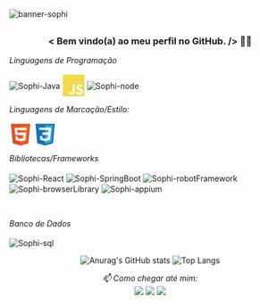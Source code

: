 

##

<img alt="banner-sophi" src="https://i.imgur.com/yYeSkQN.png">
  
##


### <div align="center">< Bem vindo(a) ao meu perfil no GitHub. /> 👩‍💻</div>


  <i>Linguagens de Programação</i>
  <br><br>
  <img align="center" alt="Sophi-Java" height="40" width="40" src="https://cdn.iconscout.com/icon/free/png-512/free-java-60-1174953.png">
  <img align="center" alt="Sophi-Js" height="40" width="40" src="https://raw.githubusercontent.com/devicons/devicon/master/icons/javascript/javascript-plain.svg">
  <img align="center" alt="Sophi-node" height="40" width="70" src="https://upload.wikimedia.org/wikipedia/commons/thumb/d/d9/Node.js_logo.svg/885px-Node.js_logo.svg.png?20170401104355">
<br>

  <i>Linguagens de Marcação/Estilo:</i>
  <br><br>
  <img align="center" alt="Sophi-HTML" height="40" width="40" src="https://raw.githubusercontent.com/devicons/devicon/master/icons/html5/html5-original.svg">
  <img align="center" alt="Sophi-CSS" height="40" width="40" src="https://raw.githubusercontent.com/devicons/devicon/master/icons/css3/css3-original.svg">
<br>

  <i>Bibliotecas/Frameworks</i>
  <br><br>
  <img align="center" alt="Sophi-React" height="40" width="40" src="https://cdn.iconscout.com/icon/free/png-512/free-react-1-282599.png">
  <img align="center" alt="Sophi-SpringBoot" height="40" width="90" src="https://spring.io/img/logos/spring-initializr.svg">
  <img align="center" alt="Sophi-robotFramework" height="40" width="90" src="https://lh7-us.googleusercontent.com/4YTONTZs0c0xaLJ3HOGcCUhFOCTAD15yHA80lYrONlBI6usZ7cShODVNdiE51ACui1jXWc1Gsyu7SvHewR_mW_-waa85eP0FmNpbos8o4UArpC92mrfHNNhh85-o2RgM-en22KM0W7GedqagiQWNzg">
  <img align="center" alt="Sophi-browserLibrary" height="40" width="90" src="https://media.licdn.com/dms/image/D4D12AQHaCKflNSBIeA/article-cover_image-shrink_600_2000/0/1682814865996?e=2147483647&v=beta&t=hEz4YwsrDqoCLQH4KhM_AK47jWfRWv5FS8voFyU9Jqg">
  <img align="center" alt="Sophi-appium" height="70" width="80" src="https://miro.medium.com/v2/resize:fit:828/format:webp/1*XP-oUbM-zMZ-t5cwBbGhLg.png">
  
<br>

  <i>Banco de Dados</i>
  <br><br>
  <img align="center" alt="Sophi-sql" height="40" width="40" src="https://cdn.jsdelivr.net/gh/devicons/devicon/icons/mysql/mysql-original.svg">
<br>

<div align="center">
  
![Anurag's GitHub stats](https://github-readme-stats.vercel.app/api?username=sophiaamaral&show_icons=true&theme=tokyonight)
![Top Langs](https://github-readme-stats.vercel.app/api/top-langs/?username=sophiaamaral&layout=pie&theme=tokyonight)


</div>  
<div align="center">
  <i>📫 Como chegar até mim:</i>
  <br>
  <a href="mailto:soso.amaral05@gmail.com"><img src="https://img.shields.io/badge/-Gmail-%23333?style=for-the-badge&logo=gmail&logoColor=white" target="_blank"></a>
  <a href="https://www.linkedin.com/in/sophia-amaral-silva-2b21a5221/" target="_blank"><img src="https://img.shields.io/badge/-LinkedIn-%230077B5?style=for-the-badge&logo=linkedin&logoColor=white" target="_blank"></a>
  <a href="https://wa.me/5511980925594?text=Olá, te encontrei pelo GitHub" target="_blank"><img src="https://img.shields.io/badge/WhatsApp-25D366?style=for-the-badge&logo=whatsapp&logoColor=white" target="_blank"></a>
</div>
